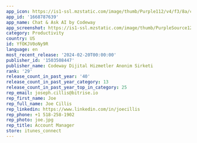 ```yaml
---
app_icon: https://is1-ssl.mzstatic.com/image/thumb/Purple112/v4/f3/8a/c3/f38ac349-c567-7bcd-cac6-713e65305878/AppIcon-0-0-1x_U007ephone-0-0-85-220.png/1024x1024bb.png
app_id: '1668787639'
app_name: Chat & Ask AI by Codeway
app_screenshot: https://is1-ssl.mzstatic.com/image/thumb/PurpleSource126/v4/2b/81/bc/2b81bca7-019e-2666-5027-5d170fa3d88a/c0fe3f63-a91e-490b-b897-15db4964de50_ASK_AI_241023_A1_1_6.5__U00281_U0029.png/1242x2688bb.png
category: Productivity
country: US
id: YfOKJV0oNy9R
language: en
most_recent_release: '2024-02-20T00:00:00'
publisher_id: '1503508447'
publisher_name: Codeway Dijital Hizmetler Anonim Sirketi
rank: '29'
release_count_in_past_year: '40'
release_count_in_past_year_category: 13
release_count_in_past_year_top_in_category: 25
rep_email: joseph.cillis@bitrise.io
rep_first_name: Joe
rep_full_name: Joe Cillis
rep_linkedin: https://www.linkedin.com/in/joecillis
rep_phone: +1 518-258-1902
rep_photo: joe.jpg
rep_title: Account Manager
store: itunes_connect
---
```

